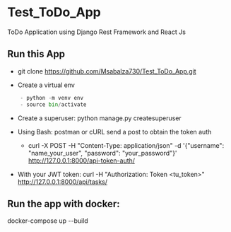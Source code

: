 # Test_ToDo_App
ToDo Application using Django Rest Framework and React Js

## Run this App

- git clone https://github.com/Msabalza730/Test_ToDo_App.git

- Create a virtual env
```python
    - python -m venv env
    - source bin/activate
```
- Create a superuser: python manage.py createsuperuser

- Using Bash: postman or cURL send a post to obtain the token auth
    - curl -X POST -H "Content-Type: application/json" -d '{"username": "name_your_user", "password": "your_password"}' http://127.0.0.1:8000/api-token-auth/


- With your JWT token: curl -H "Authorization: Token <tu_token>" http://127.0.0.1:8000/api/tasks/


## Run the app with docker: 

docker-compose up --build
